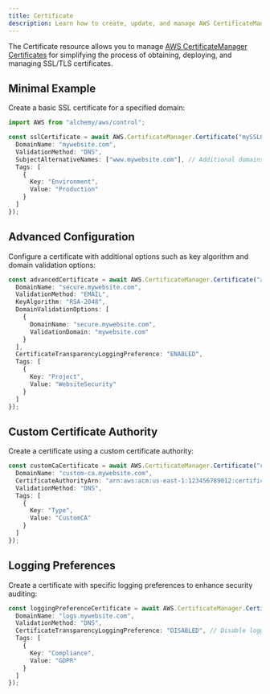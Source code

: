 ```yaml
---
title: Certificate
description: Learn how to create, update, and manage AWS CertificateManager Certificates using Alchemy Cloud Control.
---
```


The Certificate resource allows you to manage [AWS CertificateManager Certificates](https://docs.aws.amazon.com/certificatemanager/latest/userguide/) for simplifying the process of obtaining, deploying, and managing SSL/TLS certificates.

## Minimal Example

Create a basic SSL certificate for a specified domain:

```ts
import AWS from "alchemy/aws/control";

const sslCertificate = await AWS.CertificateManager.Certificate("mySSLCertificate", {
  DomainName: "mywebsite.com",
  ValidationMethod: "DNS",
  SubjectAlternativeNames: ["www.mywebsite.com"], // Additional domains
  Tags: [
    {
      Key: "Environment",
      Value: "Production"
    }
  ]
});
```

## Advanced Configuration

Configure a certificate with additional options such as key algorithm and domain validation options:

```ts
const advancedCertificate = await AWS.CertificateManager.Certificate("advancedSSLCertificate", {
  DomainName: "secure.mywebsite.com",
  ValidationMethod: "EMAIL",
  KeyAlgorithm: "RSA-2048",
  DomainValidationOptions: [
    {
      DomainName: "secure.mywebsite.com",
      ValidationDomain: "mywebsite.com"
    }
  ],
  CertificateTransparencyLoggingPreference: "ENABLED",
  Tags: [
    {
      Key: "Project",
      Value: "WebsiteSecurity"
    }
  ]
});
```

## Custom Certificate Authority

Create a certificate using a custom certificate authority:

```ts
const customCaCertificate = await AWS.CertificateManager.Certificate("customCACertificate", {
  DomainName: "custom-ca.mywebsite.com",
  CertificateAuthorityArn: "arn:aws:acm:us-east-1:123456789012:certificate-authority/abcdefg-1234-5678-90ab-cdef12345678",
  ValidationMethod: "DNS",
  Tags: [
    {
      Key: "Type",
      Value: "CustomCA"
    }
  ]
});
```

## Logging Preferences

Create a certificate with specific logging preferences to enhance security auditing:

```ts
const loggingPreferenceCertificate = await AWS.CertificateManager.Certificate("loggingPreferenceCertificate", {
  DomainName: "logs.mywebsite.com",
  ValidationMethod: "DNS",
  CertificateTransparencyLoggingPreference: "DISABLED", // Disable logging for this certificate
  Tags: [
    {
      Key: "Compliance",
      Value: "GDPR"
    }
  ]
});
```